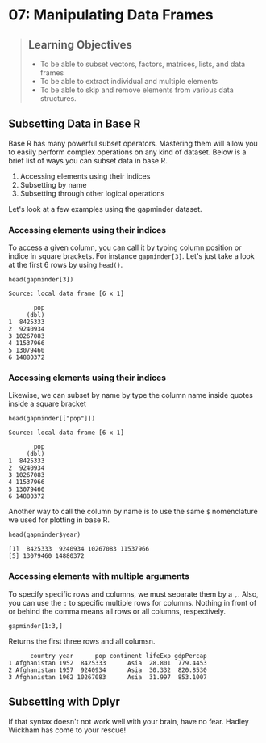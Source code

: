 07: Manipulating Data Frames
================================

> ## Learning Objectives 
>
> * To be able to subset vectors, factors, matrices, lists, and data frames
> * To be able to extract individual and multiple elements
> * To be able to skip and remove elements from various data structures.
>


## Subsetting Data in Base R
Base R has many powerful subset operators. Mastering them will allow you to easily perform complex operations on any kind of dataset. Below is a brief list of ways you can subset data in base R.

1. Accessing elements using their indices
2. Subsetting by name
3. Subsetting through other logical operations

Let's look at a few examples using the gapminder dataset.

### Accessing elements using their indices

To access a given column, you can call it by typing column position or indice in square brackets. For instance `gapminder[3]`. Let's just take a look at the first 6 rows by using `head()`.

~~~{.r}
head(gapminder[3])
~~~

~~~{.output}
Source: local data frame [6 x 1]

       pop
     (dbl)
1  8425333
2  9240934
3 10267083
4 11537966
5 13079460
6 14880372
~~~


### Accessing elements using their indices

Likewise, we can subset by name by type the column name inside quotes inside a square bracket

~~~{.r}
head(gapminder[["pop"]])
~~~

~~~{.output}
Source: local data frame [6 x 1]

       pop
     (dbl)
1  8425333
2  9240934
3 10267083
4 11537966
5 13079460
6 14880372
~~~

Another way to call the column by name is to use the same `$` nomenclature we used for plotting in base R.

~~~{.r}
head(gapminder$year)
~~~

~~~{.output}
[1]  8425333  9240934 10267083 11537966
[5] 13079460 14880372
~~~

### Accessing elements with multiple arguments

To specify specific rows and columns, we must separate them by a `,`. Also, you can use the `:` to specific multiple rows for columns. Nothing in front of or behind the comma means all rows or all columns, respectively.


~~~{.r}
gapminder[1:3,]
~~~

Returns the first three rows and all columsn.

~~~{.output}
      country year      pop continent lifeExp gdpPercap
1 Afghanistan 1952  8425333      Asia  28.801  779.4453
2 Afghanistan 1957  9240934      Asia  30.332  820.8530
3 Afghanistan 1962 10267083      Asia  31.997  853.1007

~~~

## Subsetting with Dplyr

If that syntax doesn't not work well with your brain, have no fear. Hadley Wickham has come to your rescue!

